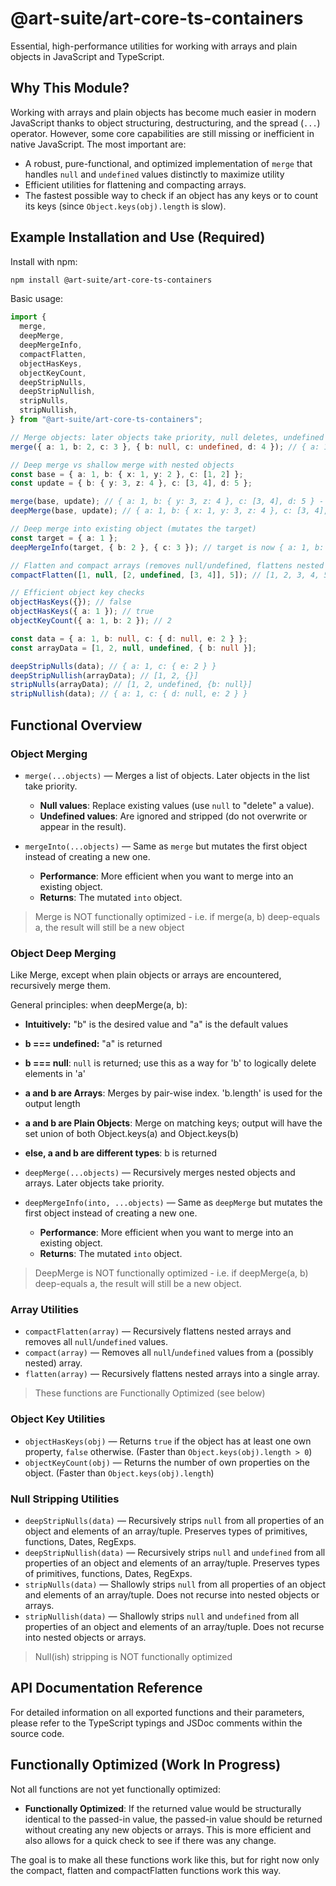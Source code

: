 # @art-suite/art-core-ts-containers

Essential, high-performance utilities for working with arrays and plain objects in JavaScript and TypeScript.

## Why This Module?

Working with arrays and plain objects has become much easier in modern JavaScript thanks to object structuring, destructuring, and the spread (`...`) operator. However, some core capabilities are still missing or inefficient in native JavaScript. The most important are:

- A robust, pure-functional, and optimized implementation of `merge` that handles `null` and `undefined` values distinctly to maximize utility
- Efficient utilities for flattening and compacting arrays.
- The fastest possible way to check if an object has any keys or to count its keys (since `Object.keys(obj).length` is slow).

## Example Installation and Use (Required)

Install with npm:

```sh
npm install @art-suite/art-core-ts-containers
```

Basic usage:

```ts
import {
  merge,
  deepMerge,
  deepMergeInfo,
  compactFlatten,
  objectHasKeys,
  objectKeyCount,
  deepStripNulls,
  deepStripNullish,
  stripNulls,
  stripNullish,
} from "@art-suite/art-core-ts-containers";

// Merge objects: later objects take priority, null deletes, undefined is ignored/stripped
merge({ a: 1, b: 2, c: 3 }, { b: null, c: undefined, d: 4 }); // { a: 1, b: null, d: 4 }

// Deep merge vs shallow merge with nested objects
const base = { a: 1, b: { x: 1, y: 2 }, c: [1, 2] };
const update = { b: { y: 3, z: 4 }, c: [3, 4], d: 5 };

merge(base, update); // { a: 1, b: { y: 3, z: 4 }, c: [3, 4], d: 5 } - b.x is lost!
deepMerge(base, update); // { a: 1, b: { x: 1, y: 3, z: 4 }, c: [3, 4], d: 5 } - b.x preserved

// Deep merge into existing object (mutates the target)
const target = { a: 1 };
deepMergeInfo(target, { b: 2 }, { c: 3 }); // target is now { a: 1, b: 2, c: 3 }

// Flatten and compact arrays (removes null/undefined, flattens nested arrays)
compactFlatten([1, null, [2, undefined, [3, 4]], 5]); // [1, 2, 3, 4, 5]

// Efficient object key checks
objectHasKeys({}); // false
objectHasKeys({ a: 1 }); // true
objectKeyCount({ a: 1, b: 2 }); // 2

const data = { a: 1, b: null, c: { d: null, e: 2 } };
const arrayData = [1, 2, null, undefined, { b: null }];

deepStripNulls(data); // { a: 1, c: { e: 2 } }
deepStripNullish(arrayData); // [1, 2, {}]
stripNulls(arrayData); // [1, 2, undefined, {b: null}]
stripNullish(data); // { a: 1, c: { d: null, e: 2 } }
```

## Functional Overview

### Object Merging

- `merge(...objects)` — Merges a list of objects. Later objects in the list take priority.

  - **Null values**: Replace existing values (use `null` to "delete" a value).
  - **Undefined values**: Are ignored and stripped (do not overwrite or appear in the result).

- `mergeInto(...objects)` — Same as `merge` but mutates the first object instead of creating a new one.
  - **Performance**: More efficient when you want to merge into an existing object.
  - **Returns**: The mutated `into` object.

> Merge is NOT functionally optimized - i.e. if merge(a, b) deep-equals a, the result will still be a new object

### Object Deep Merging

Like Merge, except when plain objects or arrays are encountered, recursively merge them.

General principles: when deepMerge(a, b):

- **Intuitively:** "b" is the desired value and "a" is the default values
- **b === undefined:** "a" is returned
- **b === null**: `null` is returned; use this as a way for 'b' to logically delete elements in 'a'
- **a and b are Arrays**: Merges by pair-wise index. 'b.length' is used for the output length
- **a and b are Plain Objects**: Merge on matching keys; output will have the set union of both Object.keys(a) and Object.keys(b)
- **else, a and b are different types**: b is returned

- `deepMerge(...objects)` — Recursively merges nested objects and arrays. Later objects take priority.

- `deepMergeInfo(into, ...objects)` — Same as `deepMerge` but mutates the first object instead of creating a new one.
  - **Performance**: More efficient when you want to merge into an existing object.
  - **Returns**: The mutated `into` object.

> DeepMerge is NOT functionally optimized - i.e. if deepMerge(a, b) deep-equals a, the result will still be a new object.

### Array Utilities

- `compactFlatten(array)` — Recursively flattens nested arrays and removes all `null`/`undefined` values.
- `compact(array)` — Removes all `null`/`undefined` values from a (possibly nested) array.
- `flatten(array)` — Recursively flattens nested arrays into a single array.

> These functions are Functionally Optimized (see below)

### Object Key Utilities

- `objectHasKeys(obj)` — Returns `true` if the object has at least one own property, `false` otherwise. (Faster than `Object.keys(obj).length > 0`)
- `objectKeyCount(obj)` — Returns the number of own properties on the object. (Faster than `Object.keys(obj).length`)

### Null Stripping Utilities

- `deepStripNulls(data)` — Recursively strips `null` from all properties of an object and elements of an array/tuple. Preserves types of primitives, functions, Dates, RegExps.
- `deepStripNullish(data)` — Recursively strips `null` and `undefined` from all properties of an object and elements of an array/tuple. Preserves types of primitives, functions, Dates, RegExps.
- `stripNulls(data)` — Shallowly strips `null` from all properties of an object and elements of an array/tuple. Does not recurse into nested objects or arrays.
- `stripNullish(data)` — Shallowly strips `null` and `undefined` from all properties of an object and elements of an array/tuple. Does not recurse into nested objects or arrays.

> Null(ish) stripping is NOT functionally optimized

## API Documentation Reference

For detailed information on all exported functions and their parameters, please refer to the TypeScript typings and JSDoc comments within the source code.

## Functionally Optimized (Work In Progress)

Not all functions are not yet functionally optimized:

- **Functionally Optimized**: If the returned value would be structurally identical to the passed-in value, the passed-in value should be returned without creating any new objects or arrays. This is more efficient and also allows for a quick check to see if there was any change.

The goal is to make all these functions work like this, but for right now only the compact, flatten and compactFlatten functions work this way.
